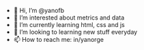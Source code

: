 - 👋 Hi, I’m @yanofb
- 👀 I’m interested about metrics and data
- 🌱 I’m currently learning html, css and js
- 💞️ I’m looking to learning new stuff everyday
- 📫 How to reach me: in/yanorge

<!---
yanofb/yanofb is a ✨ special ✨ repository because its `README.md` (this file) appears on your GitHub profile.
You can click the Preview link to take a look at your changes.
--->
